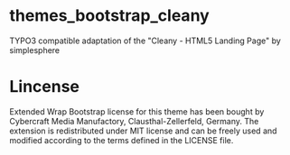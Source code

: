 # themes_bootstrap_cleany
TYPO3 compatible adaptation of the "Cleany - HTML5 Landing Page" by simplesphere

# Lincense
Extended Wrap Bootstrap license for this theme has been bought by Cybercraft Media Manufactory, Clausthal-Zellerfeld, Germany.
The extension is redistributed under MIT license and can be freely used and modified according to the terms defined in the LICENSE file.
